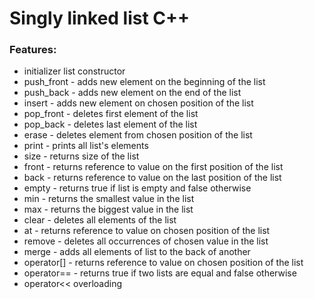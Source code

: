 # <h1>Singly linked list C++</h1>

<h3>Features:</h3>
<ul>
<li>initializer list constructor</li>
<li>push_front - adds new element on the beginning of the list</li>
<li>push_back - adds new element on the end of the list</li>
<li>insert - adds new element on chosen position of the list</li>
<li>pop_front - deletes first element of the list</li>
<li>pop_back - deletes last element of the list</li>
<li>erase - deletes element from chosen position of the list</li>
<li>print - prints all list's elements</li>
<li>size - returns size of the list</li>
<li>front - returns reference to value on the first position of the list</li>
<li>back - returns reference to value on the last position of the list</li>
<li>empty - returns true if list is empty and false otherwise</li>
<li>min - returns the smallest value in the list</li>
<li>max - returns the biggest value in the list</li>
<li>clear - deletes all elements of the list</li>
<li>at - returns reference to value on chosen position of the list</li>
<li>remove - deletes all occurrences of chosen value in the list</li>
<li>merge - adds all elements of list to the back of another</li>
<li>operator[] - returns reference to value on chosen position of the list</li>
<li>operator== - returns true if two lists are equal and false otherwise</li>
<li>operator<< overloading</li>
</ul>
